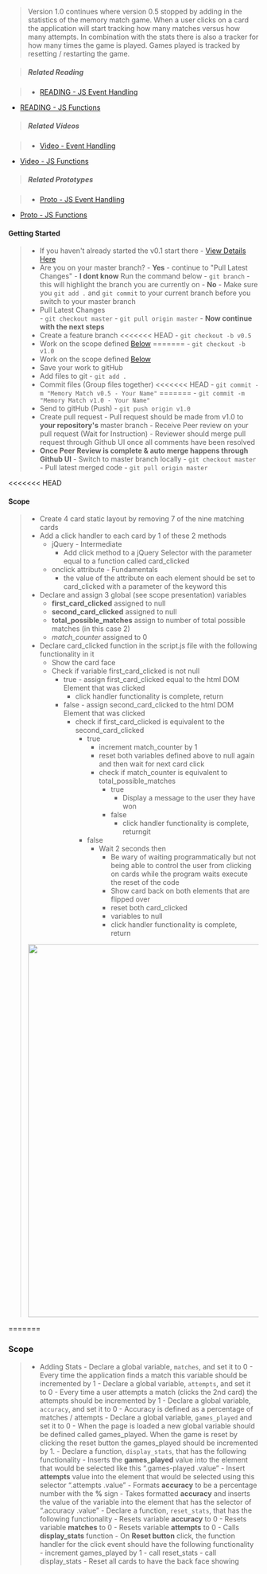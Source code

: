 
> Version 1.0 continues where version 0.5 stopped by adding in the statistics of the memory match game. When a user clicks on a card the application will start tracking how many matches versus how many attempts. In combination with the stats there is also a tracker for how many times the game is played. Games played is tracked by resetting / restarting the game.

> ##### Related Reading

> - <a href="https://drive.google.com/open?id=0B7eOl4joefDuQVRUbjFpMlRlOWs">READING - JS Event Handling</a>
- <a href="https://drive.google.com/open?id=0B7eOl4joefDuRHNPU0xXNUNIRGs">READING - JS Functions</a>

> ##### Related Videos
 
> - <a href="https://plus.google.com/events/cqla4jlj56hlg36ebuebhm44r4c" target="_blank">Video - Event Handling</a>
- <a href="https://plus.google.com/u/0/events/cn2ca07j9v8nt5kdd1olqe3ljrc?authkey=CNK97_OZ4ee8ag">Video - JS Functions</a>

> ##### Related Prototypes

> - <a href="https://github.com/Learning-Fuze/prototypes/tree/master/js_dom_events#javascript---dom-event-handeling" target="_blank">Proto - JS Event Handling</a> 
- <a href="https://github.com/Learning-Fuze/prototypes/tree/master/js_functions#javascript---functions" target="_blank">Proto - JS Functions</a>

#### Getting Started

> - If you haven't already started the v0.1 start there - <a href="https://github.com/Learning-Fuze/memory_match/tree/v0.1#getting-started">View Details Here</a>
> - Are you on your master branch?
    - **Yes** - continue to "Pull Latest Changes"
    - **I dont know** Run the command below
        - `git branch` - this will highlight the branch you are currently on
    - **No** - Make sure you `git add .` and `git commit` to your current branch before you switch to your master branch
> - Pull Latest Changes    
        - `git checkout master`
        - `git pull origin master` - **Now continue with the next steps**
> - Create a feature branch
<<<<<<< HEAD
    - `git checkout -b v0.5`
> - Work on the scope defined <a href="https://github.com/Learning-Fuze/memory_match/tree/v0.5#scope">Below</a>
=======
    - `git checkout -b v1.0`
> - Work on the scope defined <a href="https://github.com/Learning-Fuze/memory_match/tree/v1.0#scope">Below</a>
> - Save your work to gitHub
> - Add files to git
    - `git add .`
> - Commit files (Group files together)
<<<<<<< HEAD
    - `git commit -m "Memory Match v0.5 - Your Name"`
=======
    - `git commit -m "Memory Match v1.0 - Your Name"`
> - Send to gitHub (Push)
    - `git push origin v1.0`
> - Create pull request
    - Pull request should be made from v1.0 to **your repository's** master branch
    - Receive Peer review on your pull request (Wait for Instruction)
        - Reviewer should merge pull request through Github UI once all comments have been resolved
> - **Once Peer Review is complete & auto merge happens through Github UI**
    - Switch to master branch locally
        - `git checkout master`
    - Pull latest merged code
        - `git pull origin master`

<<<<<<< HEAD
#### Scope

> - Create 4 card static layout by removing 7 of the nine matching cards
> - Add a click handler to each card by 1 of these 2 methods
>   - jQuery - Intermediate
>       - Add click method to a jQuery Selector with the parameter equal to a function called card_clicked
>   - onclick attribute - Fundamentals
>       - the value of the attribute on each element should be set to card_clicked with a parameter of the keyword this
> - Declare and assign 3 global (see scope presentation) variables
>   - **first_card_clicked** assigned to null
>   - **second_card_clicked** assigned to null
>   - **total_possible_matches** assign to number of total possible matches (in this case 2)
>   - *match_counter* assigned to 0
> - Declare card_clicked function in the script.js file with the following functionality in it
>   - Show the card face
>   - Check if variable first_card_clicked is not null
>       - true - assign first_card_clicked equal to the html DOM Element that was clicked
>           - click handler functionality is complete, return
>       - false - assign second_card_clicked to the html DOM Element that was clicked
>           - check if first_card_clicked is equivalent to the second_card_clicked
>               - true
>                   - increment match_counter by 1
>                   - reset both variables defined above to null again and then wait for next card click
>                   - check if match_counter is equivalent to total_possible_matches
>                       - true
>                           - Display a message to the user they have won
>                       - false
>                           - click handler functionality is complete, returngit
>               - false
>                   - Wait 2 seconds then
>                       - Be wary of waiting programmatically but not being able to control the user from clicking on cards while the program waits execute the reset of the code
>                       - Show card back on both elements that are flipped over
>                       - reset both card_clicked
>                       - variables to null
>                       - click handler functionality is complete, return
> <img src="https://docs.google.com/drawings/d/1JT0nsiTg3HXG2L3QFPnfAmPoQDWUCRNKDvl2qr1r9xo/pub?w=960&h=720" width="750"/>

=======
### Scope

>- Adding Stats
    - Declare a global variable, `matches`, and set it to 0
        - Every time the application finds a match this variable should be incremented by 1
    - Declare a global variable, `attempts`, and set it to 0
        - Every time a user attempts a match (clicks the 2nd card) the attempts should be incremented by 1
    - Declare a global variable, `accuracy`, and set it to 0
        - Accuracy is defined as a percentage of matches / attempts
    - Declare a global variable, `games_played` and set it to 0
        - When the page is loaded a new global variable should be defined called games_played. When the game is reset by clicking the reset button the games_played should be incremented by 1.
    - Declare a function, `display_stats`, that has the following functionality
        - Inserts the **games_played** value into the element that would be selected like this “.games-played .value”
        - Insert **attempts** value into the element that would be selected using this selector “.attempts .value”
        - Formats **accuracy** to be a percentage number with the **%** sign
        - Takes formatted **accuracy** and inserts the value of the variable into the element that has the selector of “.accuracy .value”
    - Declare a function, `reset_stats`, that has the following functionality
        - Resets variable **accuracy** to 0
        - Resets variable **matches** to 0
        - Resets variable **attempts** to 0
        - Calls **display_stats** function
    - On **Reset button** click, the function handler for the click event should have the following functionality
        - increment games_played by 1
        - call reset_stats
        - call display_stats
        - Reset all cards to have the back face showing
